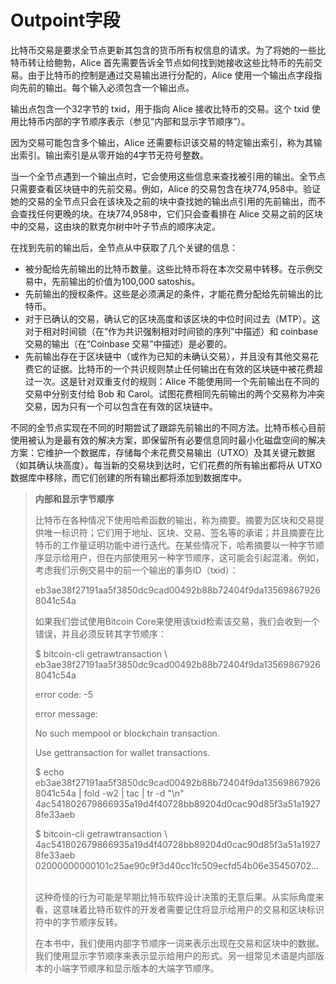 # Outpoint字段

比特币交易是要求全节点更新其包含的货币所有权信息的请求。为了将她的一些比特币转让给鲍勃，Alice 首先需要告诉全节点如何找到她接收这些比特币的先前交易。由于比特币的控制是通过交易输出进行分配的，Alice 使用一个输出点字段指向先前的输出。每个输入必须包含一个输出点。

输出点包含一个32字节的 txid，用于指向 Alice 接收比特币的交易。这个 txid 使用比特币内部的字节顺序表示（参见“内部和显示字节顺序”）。

因为交易可能包含多个输出，Alice 还需要标识该交易的特定输出索引，称为其输出索引。输出索引是从零开始的4字节无符号整数。

当一个全节点遇到一个输出点时，它会使用这些信息来查找被引用的输出。全节点只需要查看区块链中的先前交易。例如，Alice 的交易包含在块774,958中。验证她的交易的全节点只会在该块及之前的块中查找她的输出点引用的先前输出，而不会查找任何更晚的块。在块774,958中，它们只会查看排在 Alice 交易之前的区块中的交易，这由块的默克尔树中叶子节点的顺序决定。

在找到先前的输出后，全节点从中获取了几个关键的信息：

* 被分配给先前输出的比特币数量。这些比特币将在本次交易中转移。在示例交易中，先前输出的价值为100,000 satoshis。
* 先前输出的授权条件。这些是必须满足的条件，才能花费分配给先前输出的比特币。
* 对于已确认的交易，确认它的区块高度和该区块的中位时间过去（MTP）。这对于相对时间锁（在“作为共识强制相对时间锁的序列”中描述）和 coinbase 交易的输出（在“Coinbase 交易”中描述）是必要的。
* 先前输出存在于区块链中（或作为已知的未确认交易），并且没有其他交易花费它的证据。比特币的一个共识规则禁止任何输出在有效的区块链中被花费超过一次。这是针对双重支付的规则：Alice 不能使用同一个先前输出在不同的交易中分别支付给 Bob 和 Carol。试图花费相同先前输出的两个交易称为冲突交易，因为只有一个可以包含在有效的区块链中。

不同的全节点实现在不同的时期尝试了跟踪先前输出的不同方法。比特币核心目前使用被认为是最有效的解决方案，即保留所有必要信息同时最小化磁盘空间的解决方案：它维护一个数据库，存储每个未花费交易输出（UTXO）及其关键元数据（如其确认块高度）。每当新的交易块到达时，它们花费的所有输出都将从 UTXO 数据库中移除，而它们创建的所有输出都将添加到数据库中。

> **内部和显示字节顺序**
>
> 比特币在各种情况下使用哈希函数的输出，称为摘要。摘要为区块和交易提供唯一标识符；它们用于地址、区块、交易、签名等的承诺；并且摘要在比特币的工作量证明功能中进行迭代。在某些情况下，哈希摘要以一种字节顺序显示给用户，但在内部使用另一种字节顺序，这可能会引起混淆。例如，考虑我们示例交易中的前一个输出的事务ID（txid）：
>
> eb3ae38f27191aa5f3850dc9cad00492b88b72404f9da135698679268041c54a
>
> 如果我们尝试使用Bitcoin Core来使用该txid检索该交易，我们会收到一个错误，并且必须反转其字节顺序：
>
> $ bitcoin-cli getrawtransaction \\\
> eb3ae38f27191aa5f3850dc9cad00492b88b72404f9da135698679268041c54a&#x20;
>
> error code: -5&#x20;
>
> error message:&#x20;
>
> No such mempool or blockchain transaction.&#x20;
>
> Use gettransaction for wallet transactions.&#x20;
>
>
>
> $ echo eb3ae38f27191aa5f3850dc9cad00492b88b72404f9da135698679268041c54a | fold -w2 | tac | tr -d "\n" 4ac541802679866935a19d4f40728bb89204d0cac90d85f3a51a19278fe33aeb&#x20;
>
> $ bitcoin-cli getrawtransaction \\\
> 4ac541802679866935a19d4f40728bb89204d0cac90d85f3a51a19278fe33aeb 02000000000101c25ae90c9f3d40cc1fc509ecfd54b06e35450702...
>
> \
> 这种奇怪的行为可能是早期比特币软件设计决策的无意后果。从实际角度来看，这意味着比特币软件的开发者需要记住将显示给用户的交易和区块标识符中的字节顺序反转。
>
> 在本书中，我们使用内部字节顺序一词来表示出现在交易和区块中的数据。我们使用显示字节顺序来表示显示给用户的形式。另一组常见术语是内部版本的小端字节顺序和显示版本的大端字节顺序。

